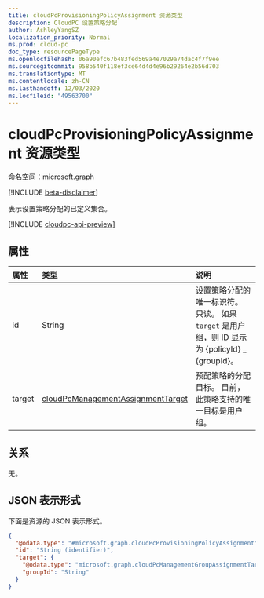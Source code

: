 ```yaml
---
title: cloudPcProvisioningPolicyAssignment 资源类型
description: CloudPC 设置策略分配
author: AshleyYangSZ
localization_priority: Normal
ms.prod: cloud-pc
doc_type: resourcePageType
ms.openlocfilehash: 06a90efc67b483fed569a4e7029a74dac4f7f9ee
ms.sourcegitcommit: 958b540f118ef3ce64d4d4e96b29264e2b56d703
ms.translationtype: MT
ms.contentlocale: zh-CN
ms.lasthandoff: 12/03/2020
ms.locfileid: "49563700"
---
```

# <a name="cloudpcprovisioningpolicyassignment-resource-type"></a>cloudPcProvisioningPolicyAssignment 资源类型

命名空间：microsoft.graph

[!INCLUDE [beta-disclaimer](../../includes/beta-disclaimer.md)]

表示设置策略分配的已定义集合。

[!INCLUDE [cloudpc-api-preview](../../includes/cloudpc-api-preview.md)]

## <a name="properties"></a>属性

|属性|类型|说明|
|:---|:---|:---|
|id|String|设置策略分配的唯一标识符。 只读。 如果 `target` 是用户组，则 ID 显示为 {policyId} _ {groupId}。|
|target|[cloudPcManagementAssignmentTarget](../resources/cloudpcmanagementassignmenttarget.md)|预配策略的分配目标。 目前，此策略支持的唯一目标是用户组。|

## <a name="relationships"></a>关系

无。

## <a name="json-representation"></a>JSON 表示形式

下面是资源的 JSON 表示形式。
<!-- {
  "blockType": "resource",
  "keyProperty": "id",
  "@odata.type": "microsoft.graph.cloudPcProvisioningPolicyAssignment",
  "baseType": "microsoft.graph.entity",
  "openType": false
}
-->

``` json
{
  "@odata.type": "#microsoft.graph.cloudPcProvisioningPolicyAssignment",
  "id": "String (identifier)",
  "target": {
    "@odata.type": "microsoft.graph.cloudPcManagementGroupAssignmentTarget",
    "groupId": "String"
  }
}
```
